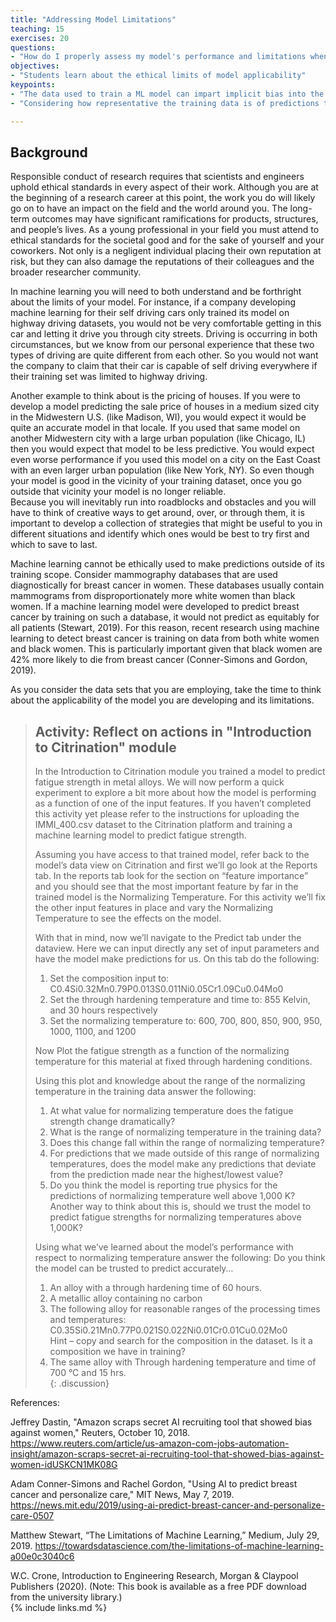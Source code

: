 ```yaml
---
title: "Addressing Model Limitations"
teaching: 15
exercises: 20
questions:
- "How do I properly assess my model's performance and limitations when making new predictions?"
objectives:
- "Students learn about the ethical limits of model applicability"
keypoints:
- "The data used to train a ML model can impart implicit bias into the models predictions"
- "Considering how representative the training data is of predictions that we want to make can help us understand where it is appropriate to make predictions"

---
```

## Background  

Responsible conduct of research requires that scientists and engineers uphold ethical standards in every aspect of their work. 
Although you are at the beginning of a research career at this point, the work you do will likely go on to have an impact on the field and the world around you. 
The long-term outcomes may have significant ramifications for products, structures, and people’s lives. 
As a young professional in your field you must attend to ethical standards for the societal good and for the sake of yourself and your coworkers. 
Not only is a negligent individual placing their own reputation at risk, but they can also damage the reputations of their colleagues and the broader researcher community.  
  
In machine learning you will need to both understand and be forthright about the limits of your model. 
For instance, if a company developing machine learning for their self driving cars only trained its model on highway driving datasets, you would not be very comfortable getting in this car and letting it drive you through city streets. 
Driving is occurring in both circumstances, but we know from our personal experience that these two types of driving are quite different from each other. 
So you would not want the company to claim that their car is capable of self driving everywhere if their training set was limited to highway driving.  
  
Another example to think about is the pricing of houses. 
If you were to develop a model predicting the sale price of houses in a medium sized city in the Midwestern U.S. (like Madison, WI), you would expect it would be quite an accurate model in that locale. 
If you used that same model on another Midwestern city with a large urban population (like Chicago, IL) then you would expect that model to be less predictive. 
You would expect even worse performance if you used this model on a city on the East Coast with an even larger urban population (like New York, NY). 
So even though your model is good in the vicinity of your training dataset, once you go outside that vicinity your model is no longer reliable.    
Because you will inevitably run into roadblocks and obstacles and you will have to think of creative ways to get around, over, or through them, 
it is important to develop a collection of strategies that might be useful to you in different situations and identify which ones would be best to try first and which to save to last.  

Machine learning cannot be ethically used to make predictions outside of its training scope. 
Consider mammography databases that are used diagnostically for breast cancer in women. 
These databases usually contain mammograms from disproportionately more white women than black women. 
If a machine learning model were developed to predict breast cancer by training on such a database, it would not predict as equitably for all patients (Stewart, 2019). 
For this reason, recent research using machine learning to detect breast cancer is training on data from both white women and black women. 
This is particularly important given that black women are 42% more likely to die from breast cancer (Conner-Simons and Gordon, 2019).  

As you consider the data sets that you are employing, take the time to think about the applicability of the model you are developing and its limitations.
  
> ## Activity: Reflect on actions in "Introduction to Citrination" module  
> In the Introduction to Citrination module you trained a model to predict fatigue strength in metal alloys. 
> We will now perform a quick experiment to explore a bit more about how the model is performing as a function of one of the input features. 
> If you haven’t completed this activity yet please refer to the instructions for uploading the IMMI_400.csv dataset to the Citrination platform and training a machine learning model to predict fatigue strength.  
>  
> Assuming you have access to that trained model, refer back to the model’s data view on Citrination and first we’ll go look at the Reports tab. 
> In the reports tab look for the section on “feature importance” and you should see that the most important feature by far in the trained model is the Normalizing Temperature. 
> For this activity we’ll fix the other input features in place and vary the Normalizing Temperature to see the effects on the model.  
> 
> With that in mind, now we’ll navigate to the Predict tab under the dataview. 
> Here we can input directly any set of input parameters and have the model make predictions for us. On this tab do the following:  
> 1) Set the composition input to: C0.4Si0.32Mn0.79P0.013S0.011Ni0.05Cr1.09Cu0.04Mo0  
> 2) Set the through hardening temperature and time to: 855 Kelvin, and 30 hours respectively  
> 3) Set the normalizing temperature to: 600, 700, 800, 850, 900, 950, 1000, 1100, and 1200  
>  
> Now Plot the fatigue strength as a function of the normalizing temperature for this material at fixed through hardening conditions.  
> 
> Using this plot and knowledge about the range of the normalizing temperature in the training data answer the following:  
> 1) At what value for normalizing temperature does the fatigue strength change dramatically?  
> 2) What is the range of normalizing temperature in the training data?  
> 3) Does this change fall within the range of normalizing temperature?  
> 4) For predictions that we made outside of this range of normalizing temperatures, does the model make any predictions that deviate from the prediction made near the highest/lowest value?  
> 5) Do you think the model is reporting true physics for the predictions of normalizing temperature well above 1,000 K? Another way to think about this is, should we trust the model to predict fatigue strengths for normalizing temperatures above 1,000K?  
>  
> Using what we’ve learned about the model’s performance with respect to normalizing temperature answer the following: Do you think the model can be trusted to predict accurately…  
> 1) An alloy with a through hardening time of 60 hours.  
> 2) A metallic alloy containing no carbon  
> 3) The following alloy for reasonable ranges of the processing times and temperatures: C0.35Si0.21Mn0.77P0.021S0.022Ni0.01Cr0.01Cu0.02Mo0  
> Hint – copy and search for the composition in the dataset. Is it a composition we have in training?  
> 4) The same alloy with Through hardening temperature and time of 700 °C and 15 hrs.  
{: .discussion}
  
References:  

Jeffrey Dastin, "Amazon scraps secret AI recruiting tool that showed bias against women,"
Reuters, October 10, 2018. https://www.reuters.com/article/us-amazon-com-jobs-automation-insight/amazon-scraps-secret-ai-recruiting-tool-that-showed-bias-against-women-idUSKCN1MK08G  

Adam Conner-Simons and Rachel Gordon, "Using AI to predict breast cancer and personalize care," MIT News, May 7, 2019. https://news.mit.edu/2019/using-ai-predict-breast-cancer-and-personalize-care-0507  

Matthew Stewart, “The Limitations of Machine Learning,” Medium, July 29, 2019. https://towardsdatascience.com/the-limitations-of-machine-learning-a00e0c3040c6  

W.C. Crone, Introduction to Engineering Research, Morgan & Claypool Publishers (2020).
(Note: This book is available as a free PDF download from the university library.)  
{% include links.md %}
